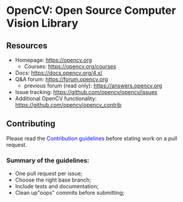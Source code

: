 # OpenCV: Open Source Computer Vision Library
## Resources
- Homepage: https://opencv.org
    - Courses: https://opencv.org/courses
- Docs: https://docs.opencv.org/4.x/
- Q&A forum: https://forum.opencv.org
    - previous forum (read only): https://answers.opencv.org
- Issue tracking: https://github.com/opencv/opencv/issues
- Additional OpenCV functionality: https://github.com/opencv/opencv_contrib
## Contributing
Please read the <span style="color:blue">Contribution guidelines</span> before stating work on a pull request.
### Summary of the guidelines:
- One pull request per issue;
- Choose the right base branch;
- Include tests and documentation;
- Clean up"oops" commits before submitting;